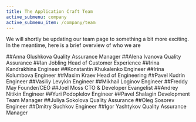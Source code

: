 ```yaml
---
title: The Application Craft Team
active_submenu: company
active_submenu_item: /company/team
---
```


We will shortly be updating our team page to something a bit more exciting. In the meantime, here is a brief overview of who we are

##Anna Glushkova
Quality Assurance Manager
##Alena Ivanova
Quality Assurance
##Ian Jobling
Head of Customer Experience
##Irina Kandrakhina
Engineer
##Konstantin Khukalenko
Engineer
##Irina Kolumbova
Engineer
##Maxim Kraev
Head of Engineering
##Pavel Kudrin
Engineer
##Vasiliy Levykin
Engineer
##Mikhail Loginov
Engineer
##Freddy May
Founder/CEO
##Joel Moss
CTO & Developer Evangelist
##Andrey Nitikin
Engineer
##Yuri Podoplelov
Engineer
##Pavel Shalagin
Development Team Manager
##Juliya Sokolova
Quality Assurance
##Oleg Sosorev
Engineer
##Dmitry Suchkov
Engineer
##Igor Yashtykov
Quality Assurance Manager